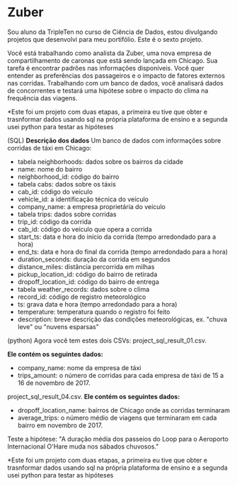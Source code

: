# Zuber

Sou aluno da TripleTen no curso de Ciência de Dados, estou divulgando projetos que desenvolvi para meu portifólio. Este é o sexto projeto.

Você está trabalhando como analista da Zuber, uma nova empresa de compartilhamento de caronas que está sendo lançada em Chicago. Sua tarefa é encontrar padrões nas informações disponíveis. Você quer entender as preferências dos passageiros e o impacto de fatores externos nas corridas.
Trabalhando com um banco de dados, você analisará dados de concorrentes e testará uma hipótese sobre o impacto do clima na frequência das viagens.

*Este foi um projeto com duas etapas, a primeira eu tive que obter e trasnformar dados usando sql na própria plataforma de ensino e a segunda usei python para testar as hipóteses

(SQL)
**Descrição dos dados**
Um banco de dados com informações sobre corridas de táxi em Chicago:
* tabela neighborhoods: dados sobre os bairros da cidade
* name: nome do bairro
* neighborhood_id: código do bairro
* tabela cabs: dados sobre os táxis
* cab_id: código do veículo
* vehicle_id: a identificação técnica do veículo
* company_name: a empresa proprietária do veículo
* tabela trips: dados sobre corridas
* trip_id: código da corrida
* cab_id: código do veículo que opera a corrida
* start_ts: data e hora do início da corrida (tempo arredondado para a hora)
* end_ts: data e hora do final da corrida (tempo arredondado para a hora)
* duration_seconds: duração da corrida em segundos
* distance_miles: distância percorrida em milhas
* pickup_location_id: código do bairro de retirada
* dropoff_location_id: código do bairro de entrega
* tabela weather_records: dados sobre o clima
* record_id: código de registro meteorológico
* ts: grava data e hora (tempo arredondado para a hora)
* temperature: temperatura quando o registro foi feito
* description: breve descrição das condições meteorológicas, ex. "chuva leve" ou "nuvens esparsas"

(python)
Agora você tem estes dois CSVs:
project_sql_result_01.csv. 

**Ele contém os seguintes dados:**
* company_name: nome da empresa de táxi
* trips_amount: o número de corridas para cada empresa de táxi de 15 a 16 de novembro de 2017.

project_sql_result_04.csv. 
**Ele contém os seguintes dados:**
* dropoff_location_name: bairros de Chicago onde as corridas terminaram
* average_trips: o número médio de viagens que terminaram em cada bairro em novembro de 2017.


Teste a hipótese: "A duração média dos passeios do Loop para o Aeroporto Internacional O'Hare muda nos sábados chuvosos."

*Este foi um projeto com duas etapas, a primeira eu tive que obter e trasnformar dados usando sql na própria plataforma de ensino e a segunda usei python para testar as hipóteses
